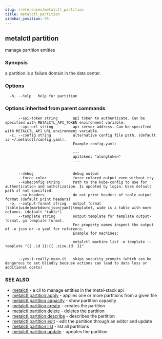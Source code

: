```yaml
---
slug: /references/metalctl_partition
title: metalctl_partition
sidebar_position: 95
---
```


## metalctl partition

manage partition entities

### Synopsis

a partition is a failure domain in the data center.

### Options

```
  -h, --help   help for partition
```

### Options inherited from parent commands

```
      --api-token string       api token to authenticate. Can be specified with METALCTL_API_TOKEN environment variable.
      --api-url string         api server address. Can be specified with METALCTL_API_URL environment variable.
  -c, --config string          alternative config file path, (default is ~/.metalctl/config.yaml).
                               Example config.yaml:
                               
                               ---
                               apitoken: "alongtoken"
                               ...
                               
                               
      --debug                  debug output
      --force-color            force colored output even without tty
      --kubeconfig string      Path to the kube-config to use for authentication and authorization. Is updated by login. Uses default path if not specified.
      --no-headers             do not print headers of table output format (default print headers)
  -o, --output-format string   output format (table|wide|markdown|json|yaml|template), wide is a table with more columns. (default "table")
      --template string        output template for template output-format, go template format.
                               For property names inspect the output of -o json or -o yaml for reference.
                               Example for machines:
                               
                               metalctl machine list -o template --template "{{ .id }}:{{ .size.id  }}"
                               
                               
      --yes-i-really-mean-it   skips security prompts (which can be dangerous to set blindly because actions can lead to data loss or additional costs)
```

### SEE ALSO

* [metalctl](./metalctl.md)	 - a cli to manage entities in the metal-stack api
* [metalctl partition apply](./metalctl_partition_apply.md)	 - applies one or more partitions from a given file
* [metalctl partition capacity](./metalctl_partition_capacity.md)	 - show partition capacity
* [metalctl partition create](./metalctl_partition_create.md)	 - creates the partition
* [metalctl partition delete](./metalctl_partition_delete.md)	 - deletes the partition
* [metalctl partition describe](./metalctl_partition_describe.md)	 - describes the partition
* [metalctl partition edit](./metalctl_partition_edit.md)	 - edit the partition through an editor and update
* [metalctl partition list](./metalctl_partition_list.md)	 - list all partitions
* [metalctl partition update](./metalctl_partition_update.md)	 - updates the partition

